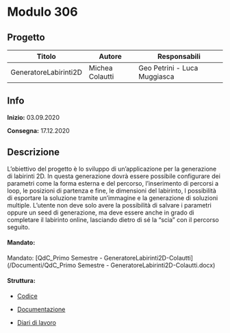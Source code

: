# Modulo 306
## Progetto
|Titolo                |Autore           |Responsabili                 |
|----------------------|-----------------|-----------------------------|
|GeneratoreLabirinti2D | Michea Colautti | Geo Petrini - Luca Muggiasca|

## Info
**Inizio:** 03.09.2020

**Consegna:** 17.12.2020

## Descrizione
L’obiettivo del progetto è lo sviluppo di un’applicazione per la generazione di labirinti 2D.
In questa generazione dovrà essere possibile configurare dei parametri come la forma esterna e del percorso, l’inserimento di percorsi a loop, le posizioni di partenza e fine, le dimensioni del labirinto, l possibilità di esportare la soluzione tramite un’immagine e la generazione di soluzioni multiple. 
L’utente non deve solo avere la possibilità di salvare i parametri oppure un seed di generazione, ma deve essere anche in grado di completare il labirinto online, lasciando dietro di sé la “scia” con il percorso seguito.



#### Mandato:
Mandato: [QdC_Primo Semestre - GeneratoreLabirinti2D-Colautti](/Documenti/QdC_Primo Semestre - GeneratoreLabirinti2D-Colautti.docx)

#### Struttura:
- [Codice](scr/)

- [Documentazione](Documenti/LabirintiColautti-Documentazione.docx)

- [Diari di lavoro](Diari/)